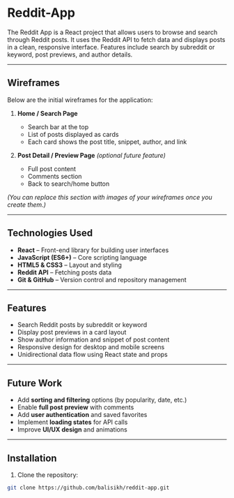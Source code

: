 # Reddit-App

The Reddit App is a React project that allows users to browse and search through Reddit posts. It uses the Reddit API to fetch data and displays posts in a clean, responsive interface. Features include search by subreddit or keyword, post previews, and author details.

---

## Wireframes

Below are the initial wireframes for the application:

1. **Home / Search Page**  
   - Search bar at the top  
   - List of posts displayed as cards  
   - Each card shows the post title, snippet, author, and link  

2. **Post Detail / Preview Page** *(optional future feature)*  
   - Full post content  
   - Comments section  
   - Back to search/home button  

*(You can replace this section with images of your wireframes once you create them.)*

---

## Technologies Used

- **React** – Front-end library for building user interfaces  
- **JavaScript (ES6+)** – Core scripting language  
- **HTML5 & CSS3** – Layout and styling  
- **Reddit API** – Fetching posts data  
- **Git & GitHub** – Version control and repository management  

---

## Features

- Search Reddit posts by subreddit or keyword  
- Display post previews in a card layout  
- Show author information and snippet of post content  
- Responsive design for desktop and mobile screens  
- Unidirectional data flow using React state and props  

---

## Future Work

- Add **sorting and filtering** options (by popularity, date, etc.)  
- Enable **full post preview** with comments  
- Add **user authentication** and saved favorites  
- Implement **loading states** for API calls  
- Improve **UI/UX design** and animations  

---

## Installation

1. Clone the repository:

```bash
git clone https://github.com/balisikh/reddit-app.git
